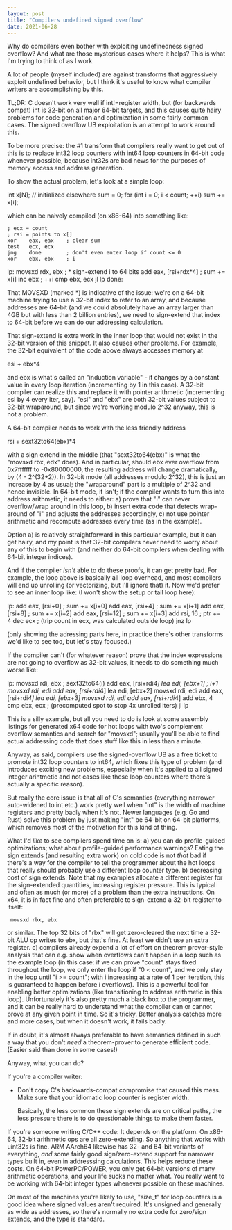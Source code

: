 ```yaml
---
layout: post
title: "Compilers undefined signed overflow"
date: 2021-06-28
---
```


Why do compilers even bother with exploiting undefinedness signed overflow? And what are those
mysterious cases where it helps? This is what I'm trying to think of as I work.

A lot of people (myself included) are against transforms that aggressively exploit undefined behavior, but
I think it's useful to know what compiler writers are accomplishing by this.

TL;DR: C doesn't work very well if int!=register width, but (for backwards compat) int is 32-bit on all
major 64-bit targets, and this causes quite hairy problems for code generation and optimization in some
fairly common cases. The signed overflow UB exploitation is an attempt to work around this.

To be more precise: the #1 transform that compilers really want to get out of this is to replace int32
loop counters with int64 loop counters in 64-bit code whenever possible, because int32s are bad news
for the purposes of memory access and address generation.

To show the actual problem, let's look at a simple loop:

  int x[N]; // initialized elsewhere
  sum = 0;
  for (int i = 0; i < count; ++i)
    sum += x[i];
    
which can be naively compiled (on x86-64) into something like:

    ; ecx = count
    ; rsi = points to x[]
    xor    eax, eax    ; clear sum
    test   ecx, ecx
    jng    done        ; don't even enter loop if count <= 0
    xor    ebx, ebx    ; i
  lp:
    movsxd rdx, ebx    ; * sign-extend i to 64 bits
    add    eax, [rsi+rdx*4] ; sum += x[i]
    inc    ebx         ; ++i
    cmp    ebx, ecx
    jl     lp
  done:

That MOVSXD (marked *) is indicative of the issue: we're on a 64-bit machine trying to use a 32-bit index to
refer to an array, and because addresses are 64-bit (and we could absolutely have an array larger than 4GB but
with less than 2 billion entries), we need to sign-extend that index to 64-bit before we can do our addressing
calculation.

That sign-extend is extra work in the inner loop that would not exist in the 32-bit version of this snippet.
It also causes other problems. For example, the 32-bit equivalent of the code above always accesses memory at

  esi + ebx*4
  
and ebx is what's called an "induction variable" - it changes by a constant value in every loop iteration
(incrementing by 1 in this case). A 32-bit compiler can realize this and replace it with pointer arithmetic
(incrementing esi by 4 every iter, say). "esi" and "ebx" are both 32-bit values subject to 32-bit wraparound,
but since we're working modulo 2^32 anyway, this is not a problem.

A 64-bit compiler needs to work with the less friendly address

  rsi + sext32to64(ebx)*4

with a sign extend in the middle (that "sext32to64(ebx)" is what the "movsxd rbx, edx" does). And in
particular, should ebx ever overflow from 0x7fffffff to -0x80000000, the resulting address will change
dramatically, by (4 - 2^(32+2)). In 32-bit mode (all addresses modulo 2^32), this is just an increase by 4
as usual; the "wraparound" part is a multiple of 2^32 and hence invisible. In 64-bit mode, it isn't; if the
compiler wants to turn this into address arithmetic, it needs to either:
a) prove that "i" can never overflow/wrap around in this loop,
b) insert extra code that detects wrap-around of "i" and adjusts the addresses accordingly,
c) not use pointer arithmetic and recompute addresses every time (as in the example).

Option a) is relatively straightforward in this particular example, but it can get hairy, and my point is
that 32-bit compilers never need to worry about any of this to begin with (and neither do 64-bit compilers
when dealing with 64-bit integer indices).

And if the compiler *isn't* able to do these proofs, it can get pretty bad. For example, the loop above
is basically all loop overhead, and most compilers will end up unrolling (or vectorizing, but I'll
ignore that) it. Now we'd prefer to see an inner loop like: (I won't show the setup or tail loop here):

  lp:
    add    eax, [rsi+0]    ; sum += x[i+0]
    add    eax, [rsi+4]    ; sum += x[i+1]
    add    eax, [rsi+8]    ; sum += x[i+2]
    add    eax, [rsi+12]   ; sum += x[i+3]
    add    rsi, 16         ; ptr += 4
    dec    ecx             ; (trip count in ecx, was calculated outside loop)
    jnz    lp
    
(only showing the adressing parts here, in practice there's other transforms we'd like to see too, but
let's stay focused.)

If the compiler can't (for whatever reason) prove that the index expressions are not going to overflow
as 32-bit values, it needs to do something much worse like:

  lp:
    movsxd rdi, ebx         ; sext32to64(i)
    add    eax, [rsi+rdi*4]
    lea    edi, [ebx+1]     ; i+1
    movsxd rdi, edi
    add    eax, [rsi+rdi*4]
    lea    edi, [ebx+2]
    movsxd rdi, edi
    add    eax, [rsi+rdi*4]
    lea    edi, [ebx+3]
    movsxd rdi, edi
    add    eax, [rsi+rdi*4]
    add    ebx, 4
    cmp    ebx, ecx         ; (precomputed spot to stop 4x unrolled iters)
    jl     lp
    
This is a silly example, but all you need to do is look at some assembly listings for
generated x64 code for hot loops with two's complement overflow semantics and search for
"movsxd"; usually you'll be able to find actual addressing code that does stuff like this
in less than a minute.

Anyway, as said, compilers use the signed-overflow UB as a free ticket to promote int32
loop counters to int64, which fixes this type of problem (and introduces exciting new
problems, especially when it's applied to all signed integer arihtmetic and not cases
like these loop counters where there's actually a specific reason).

But really the core issue is that all of C's semantics (everything narrower auto-widened
to int etc.) work pretty well when "int" is the width of machine registers and pretty
badly when it's not. Newer languages (e.g. Go and Rust) solve this problem by just making
"int" be 64-bit on 64-bit platforms, which removes most of the motivation for this kind
of thing.

What I'd *like* to see compilers spend time on is:
a) you can do profile-guided optimizations; what about profile-guided performance warnings?
   Eating the sign extends (and resulting extra work) on cold code is not *that* bad if
   there's a way for the compiler to tell the programmer about the hot loops that really
   should probably use a different loop counter type.
b) decreasing cost of sign extends. Note that my examples allocate a different register
   for the sign-extended quantities, increasing register pressure. This is typical and
   often as much (or more) of a problem than the extra instructions. On x64, it is in
   fact fine and often preferable to sign-extend a 32-bit register to itself:
   
     movsxd rbx, ebx
     
   or similar. The top 32 bits of "rbx" will get zero-cleared the next time a 32-bit ALU
   op writes to ebx, but that's fine. At least we didn't use an extra register.
c) compilers already expend a lot of effort on theorem prover-style analysis that can
   e.g. show when overflows can't happen in a loop such as the example loop (in this
   case: if we can prove "count" stays fixed throughout the loop, we only enter the loop
   if "0 < count", and we only stay in the loop until "i >= count"; with i increasing at
   a rate of 1 per iteration, this is guaranteed to happen before i overflows). This is
   a powerful tool for enabling better optimizations (like transitioning to address
   arithmetic in this loop). Unfortunately it's also pretty much a black box to the
   programmer, and it can be really hard to understand what the compiler can or cannot
   prove at any given point in time. So it's tricky. Better analysis catches more and
   more cases, but when it doesn't work, it fails badly.
   
   If in doubt, it's almost always preferable to have semantics defined in such a way
   that you don't *need* a theorem-prover to generate efficient code. (Easier said
   than done in some cases!)
   
Anyway, what you can do?

If you're a compiler writer:
- Don't copy C's backwards-compat compromise that caused this mess. Make sure that your
  idiomatic loop counter is register width.
  
  Basically, the less common these sign extends are on critical paths, the less pressure
  there is to do questionable things to make them faster.
  
If you're someone writing C/C++ code: It depends on the platform. On x86-64, 32-bit
arithmetic ops are all zero-extending. So anything that works with uint32s is fine.
ARM AArch64 likewise has 32- and 64-bit variants of everything, *and* some fairly good
sign/zero-extend support for narrower types built in, even in addresssing calculations.
This helps reduce these costs. On 64-bit PowerPC/POWER, you only get 64-bit versions
of many arithmetic operations, and your life sucks no matter what. You really want to
be working with 64-bit integer types whenever possible on these machines.

On most of the machines you're likely to use, "size_t" for loop counters is a good idea
where signed values aren't required. It's unsigned and generally as wide as addresses,
so there's normally no extra code for zero/sign extends, and the type is standard.


